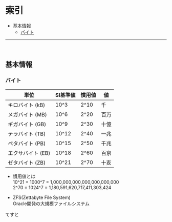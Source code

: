 # 索引

<!-- TOC -->

- [基本情報](#基本情報)
    - [バイト](#バイト)

<!-- /TOC -->

---
<br>
<!-- NEXT INDENT -->

<a id="markdown-基本情報" name="基本情報"></a>
## 基本情報

<a id="markdown-バイト" name="バイト"></a>
### バイト

|  単位  |  SI基準値  |  慣用値  |  値 |
| ---- | ---- | ---- | ---- |
| キロバイト (kB)   | 10^3  | 2^10 | 千   |
| メガバイト (MB)   | 10^6  | 2^20 | 百万 |
| ギガバイト (GB)   | 10^9  | 2^30 | 十億 |
| テラバイト (TB)   | 10^12 | 2^40 | 一兆 |
| ペタバイト (PB)   | 10^15 | 2^50 | 千兆 |
| エクサバイト (EB) | 10^18 | 2^60 | 百京 |
| ゼタバイト (ZB)   | 10^21 | 2^70 | 十亥 |

* 慣用値とは  
10^21 = 1000^7 = 1,000,000,000,000,000,000,000  
2^70 = 1024^7 = 1,180,591,620,717,411,303,424

* ZFS(Zettabyte File System)  
Oracle開発の大規模ファイルシステム

てすと
